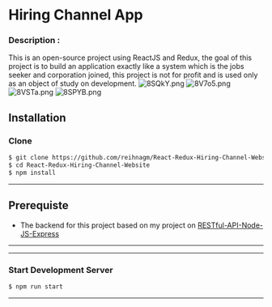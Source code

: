 # Hiring Channel App
### Description : 
This is an open-source project using ReactJS and Redux, the goal of this project is to build an application exactly like a system which is the jobs seeker and corporation joined,  this project is not for profit and is used only as an object of study on development.
![8SQkY.png](https://cdn.imgpaste.net/2020/01/27/8SQkY.png)
![8V7o5.png](https://cdn.imgpaste.net/2020/01/27/8V7o5.png)
![8VSTa.png](https://cdn.imgpaste.net/2020/01/27/8VSTa.png)
![8SPYB.png](https://cdn.imgpaste.net/2020/01/27/8SPYB.png)

## Installation

### Clone
```bash
$ git clone https://github.com/reihnagm/React-Redux-Hiring-Channel-Website.git
$ cd React-Redux-Hiring-Channel-Website
$ npm install
```

---
## Prerequiste
- The backend for this project based on my project on [RESTful-API-Node-JS-Express](https://github.com/reihnagm/RESTful-API-Node-JS-Express)
---

---
### Start Development Server
```bash
$ npm run start
```
---

